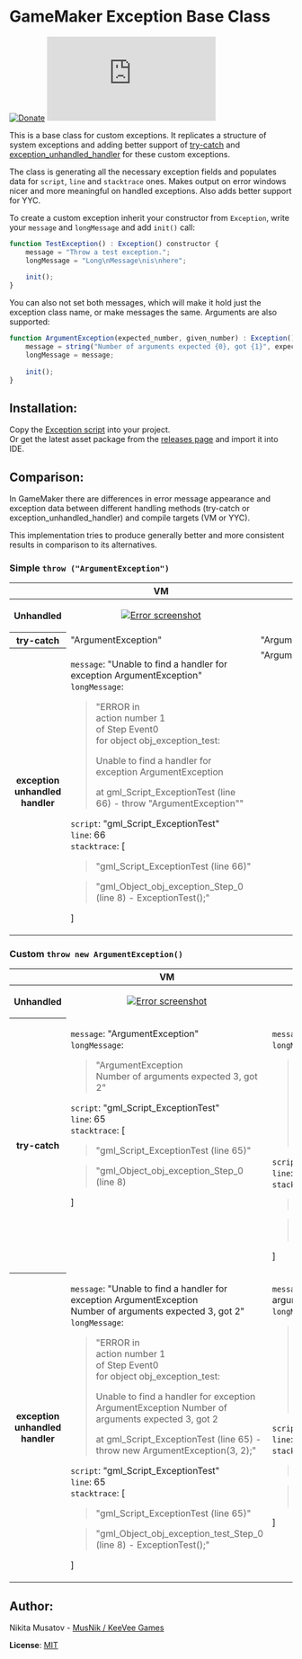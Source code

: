 # GameMaker Exception Base Class

[![Donate](https://img.shields.io/badge/donate-%E2%9D%A4-blue.svg)](https://musnik.itch.io/donate-me) [![License](https://img.shields.io/github/license/KeeVeeGames/Exception.gml)](#!)

This is a base class for custom exceptions. It replicates a structure of system exceptions and adding better support of [try-catch](https://manual-en.yoyogames.com/GameMaker_Language/GML_Overview/Language_Features/try_catch_finally.htm) and [exception_unhandled_handler](https://manual-en.yoyogames.com/GameMaker_Language/GML_Reference/Debugging/exception_unhandled_handler.htm) for these custom exceptions.

The class is generating all the necessary exception fields and populates data for `script`, `line` and `stacktrace` ones. Makes output on error windows nicer and more meaningful on handled exceptions. Also adds better support for YYC.

To create a custom exception inherit your constructor from `Exception`, write your `message` and `longMessage` and add `init()` call:
```js
function TestException() : Exception() constructor {
    message = "Throw a test exception.";
    longMessage = "Long\nMessage\nis\nhere";
    
    init();
}
```

You can also not set both messages, which will make it hold just the exception class name, or make messages the same. Arguments are also supported:
```js
function ArgumentException(expected_number, given_number) : Exception() constructor {
    message = string("Number of arguments expected {0}, got {1}", expected_number, given_number);
    longMessage = message;
    
    init();
}
```

## Installation:

Copy the [Exception script](https://github.com/KeeVeeGames/Exception.gml/blob/master/Exception/scripts/Exception/Exception.gml) into your project.   
Or get the latest asset package from the [releases page](../../releases) and import it into IDE.

## Comparison:

In GameMaker there are differences in error message appearance and exception data between different handling methods (try-catch or exception_unhandled_handler) and compile targets (VM or YYC).

This implementation tries to produce generally better and more consistent results in comparison to its alternatives.

### Simple `throw ("ArgumentException")`

<table>
<thead>
<tr>
<th></th>
<th width=360px>VM</th>
<th width=360px>YYC</th>
</tr>
</thead>
<tbody>
<tr>
<th>Unhandled</th>
<td>
<p align="center">
<a href="https://keevee.games/wp-content/uploads/2023/05/Runner_qXFyONNYA9.png"><img src="https://keevee.games/wp-content/uploads/2023/05/Runner_qXFyONNYA9-300x265.png" alt="Error screenshot"></a>
</p>
</td>
<td>
<p align="center">
<a href="https://keevee.games/wp-content/uploads/2023/05/Exception_HlRQBDDjyn.png"><img src="https://keevee.games/wp-content/uploads/2023/05/Exception_HlRQBDDjyn-300x265.png" alt="Error screenshot"></a>
</p>
</td>
</tr>
<tr></tr><tr>
<th>try-catch</th>
<td>"ArgumentException"&emsp;&emsp;&emsp;&emsp;&emsp;&emsp;&emsp;&emsp;&emsp;&emsp;</td>
<td>"ArgumentException"&emsp;&emsp;&emsp;&emsp;&emsp;&emsp;&emsp;&emsp;&emsp;&emsp;</td>
</tr>
<tr></tr><tr>
<th>

exception   
unhandled   
handler

</th>
<td>

`message`: "Unable to find a handler for exception ArgumentException"   
`longMessage`:   
>"ERROR in   
action number 1   
of  Step Event0   
for object obj_exception_test:   
>
>
>
>Unable to find a handler for exception ArgumentException
>
>
> at gml_Script_ExceptionTest (line 66) -     throw "ArgumentException""   

`script`: "gml_Script_ExceptionTest"   
`line`: 66   
`stacktrace`: [   
>"gml_Script_ExceptionTest (line 66)"

>"gml_Object_obj_exception_Step_0 (line 8) -     ExceptionTest();"

]
</td>
<td valign="top">"ArgumentException"</td>
</tr>
</tbody>
</table>

### Custom `throw new ArgumentException()`

<table>
<thead>
<tr>
<th></th>
<th width=360px>VM</th>
<th width=360px>YYC</th>
</tr>
</thead>
<tbody>
<tr>
<th>Unhandled</th>
<td>
<p align="center">
<a href="https://keevee.games/wp-content/uploads/2023/05/Runner_HBtSdTN8U5.png"><img src="https://keevee.games/wp-content/uploads/2023/05/Runner_HBtSdTN8U5-300x265.png" alt="Error screenshot"></a>
</p>
</td>
<td>
<p align="center">
<a href="https://keevee.games/wp-content/uploads/2023/05/Exception_5Y51n4jzzy.png"><img src="https://keevee.games/wp-content/uploads/2023/05/Exception_5Y51n4jzzy-300x265.png" alt="Error screenshot"></a>
</p>
</td>
</tr>
<tr></tr><tr>
<th>try-catch</th>
<td valign="top">

`message`: "ArgumentException"   
`longMessage`:   
>"ArgumentException   
Number of arguments expected 3, got 2"   

`script`: "gml_Script_ExceptionTest"   
`line`: 65   
`stacktrace`: [   
>"gml_Script_ExceptionTest (line 65)"

>"gml_Object_obj_exception_Step_0 (line 8)

]
</td>
<td valign="top">

`message`: "ArgumentException"   
`longMessage`:   
>"Unable to find a handler for exception ArgumentException   
Number of arguments expected 3, got 2"   
>   
>gml_Script_ExceptionTest (line 66)   
>gml_Object_obj_exception_Step_0 (line 9)

`script`: "gml_Script_ExceptionTest"   
`line`: 65   
`stacktrace`: [   
>"gml_Script_ExceptionTest (line 65)"

>"gml_Object_obj_exception_test_Step_0 (line 8)

]
</td>
</tr>
<tr></tr><tr>
<th>

exception   
unhandled   
handler

</th>
<td valign="top">

`message`: "Unable to find a handler for exception ArgumentException   
Number of arguments expected 3, got 2"
`longMessage`:   
>"ERROR in   
action number 1   
of  Step Event0   
for object obj_exception_test:   
>
>
>
>Unable to find a handler for exception ArgumentException
>Number of arguments expected 3, got 2
>
>
> at gml_Script_ExceptionTest (line 65) -         throw new ArgumentException(3, 2);"   

`script`: "gml_Script_ExceptionTest"   
`line`: 65   
`stacktrace`: [   
>"gml_Script_ExceptionTest (line 65)"

>"gml_Object_obj_exception_test_Step_0 (line 8) -     ExceptionTest();"

]
</td>
<td valign="top">

`message`: "ArgumentException: Number of arguments expected 3, got 2"   
`longMessage`:   
>"Unable to find a handler for exception ArgumentException   
Number of arguments expected 3, got 2
>
>gml_Script_ExceptionTest (line 66)   
>gml_Object_obj_exception_test_Step_0 (line 9)

`script`: "gml_Script_ExceptionTest"   
`line`: 66   
`stacktrace`: [   
>"gml_Script_ExceptionTest (line 66)"

>"gml_Object_obj_exception_test_Step_0 (line 9)"

]
</td>
</tr>
</tbody>
</table>

## Author:
Nikita Musatov - [MusNik / KeeVee Games](https://twitter.com/keeveegames)

**License**: [MIT](https://en.wikipedia.org/wiki/MIT_License)
